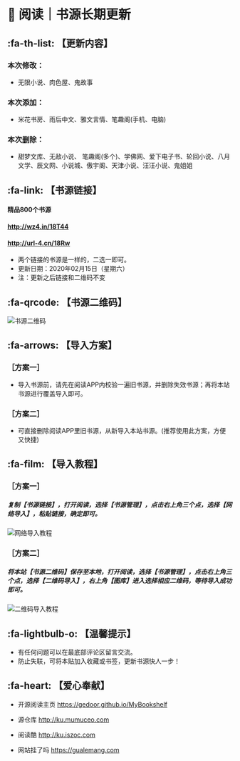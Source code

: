 # 📖 阅读｜书源长期更新

##  :fa-th-list: 【更新内容】

### 本次修改：
- 无限小说、肉色屋、鬼故事
### 本次添加：
- 米花书房、雨后中文、雅文言情、笔趣阁(手机、电脑)
### 本次删除：
- 甜梦文库、无敌小说、
笔趣阁(多个)、学佛网、爱下电子书、轮回小说、八月文学、辰文网、小说城、傲宇阁、天津小说、汪汪小说、鬼姐姐

##  :fa-link: 【书源链接】

#### 精品800个书源
#### http://wz4.in/18T44
#### http://url-4.cn/18Rw
- 两个链接的书源是一样的，二选一即可。
- 更新日期：2020年02月15日（星期六）
- 注：更新之后链接和二维码不变

##  :fa-qrcode: 【书源二维码】

![书源二维码](https://images.gitee.com/uploads/images/2020/0112/161800_f306b3ea_5572791.png "书源二维码.png")

##  :fa-arrows: 【导入方案】

### ［方案一］
- 导入书源前，请先在阅读APP内校验一遍旧书源，并删除失效书源；再将本站书源进行覆盖导入即可。

### ［方案二］
- 可直接删除阅读APP里旧书源，从新导入本站书源。(推荐使用此方案，方便又快捷)


##  :fa-film: 【导入教程】

### ［方案一］
##### 复制【书源链接】，打开阅读，选择【书源管理】，点击右上角三个点，选择【网络导入】，粘贴链接，确定即可。
![网络导入教程](https://images.gitee.com/uploads/images/2020/0116/043317_4866ecb8_5572791.png "网络导入.png")

### ［方案二］
##### 将本站【书源二维码】保存至本地，打开阅读，选择【书源管理】，点击右上角三个点，选择【二维码导入】，右上角【图库】进入选择相应二维码，等待导入成功即可。
![二维码导入教程](https://images.gitee.com/uploads/images/2020/0116/045835_d9f8b4cd_5572791.png "二维码导入.png")

##  :fa-lightbulb-o: 【温馨提示】

- 有任何问题可以在最底部评论区留言交流。
- 防止失联，可将本贴加入收藏或书签，更新书源快人一步！

##  :fa-heart: 【爱心奉献】

- 开源阅读主页
https://gedoor.github.io/MyBookshelf

- 源仓库
http://ku.mumuceo.com

- 阅读酷
http://ku.iszoc.com

- 网站挂了吗
https://gualemang.com